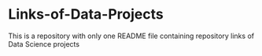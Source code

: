 # Links-of-Data-Projects
This is a repository with only one README file containing repository links of Data Science projects
